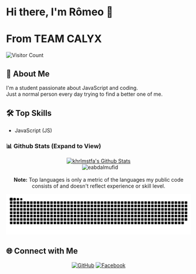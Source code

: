 # Hi there, I'm Rômeo 👋
# From TEAM CALYX
![Visitor Count](https://komarev.com/ghpvc/?username=mdraselm325&color=blueviolet)

## 👤 About Me
I'm a student passionate about JavaScript and coding.  
Just a normal person every day trying to find a better one of me.

## 🛠️ Top Skills
- JavaScript (JS)




### 📊 Github Stats (Expand to View) 

  <p align="center">
    <a href="https://github.com/mdraselm325/github-readme-stats"><img alt="khrlmstfa's Github Stats" src="https://github-readme-stats.vercel.app/api?username=mdraselm325&show_icons=true&count_private=true&theme=algolia" height="192px"/></a>
<br/>
  &nbsp;
	  <img src="https://github-readme-stats.vercel.app/api/top-langs?username=mdraselm325&show_icons=true&locale=en&layout=compact&theme=algolia" alt="eabdalmufid" height="192px"/>
  <br/>
<br/>
  <b>Note:</b> Top languages is only a metric of the languages my public code consists of and doesn't reflect experience or skill level.
  </p>


</details>

<p align="center">
<img src="https://github.com/Platane/snk/raw/output/github-contribution-grid-snake.svg" alt="nz" width="700"/>
</p>

## 🌐 Connect with Me
<p align="center">
	<a href="https://github.com/RomeoCalyx/"><img src="https://img.icons8.com/bubbles/50/000000/github.png" alt="GitHub"/></a>
	<a href="https://www.facebook.com/RomeoCalyx/"><img src="https://img.icons8.com/bubbles/50/000000/facebook.png" alt="Facebook"/></a>
	
</p>
